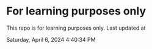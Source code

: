 # For learning purposes only
This repo is for learning purposes only.
Last updated at

Saturday, April 6, 2024 4:40:34 PM

